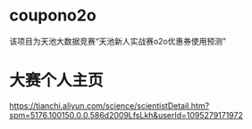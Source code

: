 # coupono2o
该项目为天池大数据竞赛“天池新人实战赛o2o优惠券使用预测”

# 大赛个人主页

https://tianchi.aliyun.com/science/scientistDetail.htm?spm=5176.100150.0.0.586d2009LfsLkh&userId=1095279171972
